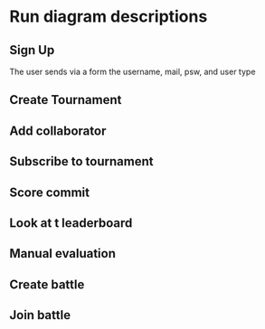 # Run diagram descriptions

## Sign Up

The user sends via a form the username, mail, psw, and user type 

## Create Tournament

## Add collaborator

## Subscribe to tournament

## Score commit

## Look at t leaderboard

## Manual evaluation

## Create battle

## Join battle